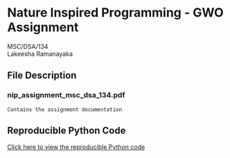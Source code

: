 # Nature Inspired Programming - GWO Assignment
MSC/DSA/134 <br>
Lakeesha Ramanayaka <br>

## File Description

### nip_assignment_msc_dsa_134.pdf 
    Contains the assignment documentation

## Reproducible Python Code
[Click here to view the reproducible Python code](https://lakeesharcl.github.io/msc-dsi-134-nip-gwo)
